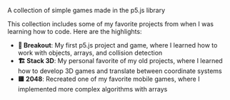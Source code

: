 A collection of simple games made in the p5.js library

This collection includes some of my favorite projects from when I was learning how to code. Here are the highlights:

- **🧱 Breakout**: My first p5.js project and game, where I learned how to work with objects, arrays, and collision detection
- **🏗️ Stack 3D**: My personal favorite of my old projects, where I learned how to develop 3D games and translate between coordinate systems
- **🟨 2048**: Recreated one of my favorite mobile games, where I implemented more complex algorithms with arrays
